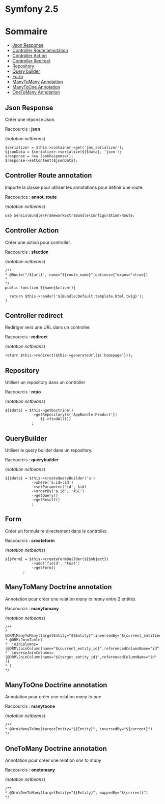 # Symfony 2.5

# Sommaire
* [Json Response](#json_response)
* [Controller Route annotation](#annot_route)
* [Controller Action](#controller_action)
* [Controller Redirect](#controller_redirect)
* [Repository](#repository)
* [Query builder](#querybuilder)
* [Form](#form)
* [ManyToMany Annotation](#manytomany)
* [ManyToOne Annotation](#manytoone)
* [OneToMany Annotation](#onetomany)

## <a name="json_response"></a>Json Response 
Créer une réponse Json.

Raccourcis : **json**

(*notation netbeans*)

```
$serializer = $this->container->get('jms_serializer');
$jsonData = $serializer->serialize(${$data}, 'json');
$response = new JsonResponse();
$response->setContent($jsonData);
```

## <a name="controller_route_annotation"></a>Controller Route annotation
Importe la classe pour utiliser les annotations pour définir une route.

Raccourics : **annot_route**

(*notation netbeans*)

```
use Sensio\Bundle\FrameworkExtraBundle\Configuration\Route;
```

## <a name="controller_action"></a>Controller Action 
Créer une action pour controller.

Raccourcis : **sfaction**

(*notation netbeans*)

```
/**
* @Route("/${url}", name="${route_name}",options={"expose"=true})
* 
*/
public function ${name}Action(){
    
  return $this->render('${Bundle:Default:template.html.twig}');
}
```

## <a name="controller_redirect"></a>Controller redirect
Rediriger vers une URL dans un controller.

Raccourcis : **redirect**

(*notation netbeans*)

```
return $this->redirect($this->generateUrl(${'homepage'}));
```

## <a name="repository"></a>Repository 
Utiliser un repository dans un controller

Raccourcis : **repo**

(*notation netbeans*)

```
${$data} = $this->getDoctrine()
            ->getRepository(${'AppBundle:Product'})
                ${->findAll()}
            ;
```

## <a name="querybuilder"></a>QueryBuilder
Utiliser le query builder dans un repository.

Raccourcis : **querybuilder**

(*notation netbeans*)

```
${$data} = $this->createQueryBuilder('a')
            ->where('a.id=:id')
            ->setParameter('id', $id)
            ->orderBy('a.id', 'ASC')
            ->getQuery()
            ->getResult()
            ;
```

## <a name="form"></a>Form
Créer un formulaire directement dans le controller.

Raccourcis : **createform**

(*notation netbeans*)

```
${$form} = $this->createFormBuilder(${$object})
            ->add('field', 'text')
            ->getForm()
        ;
```

## <a name="manytomany"></a>ManyToMany Doctrine annotation
Annotation pour créer une relation *many to many* entre 2 entités.

Raccourcis : **manytomany**

(*notation netbeans*)

```
/**
* @ORM\ManyToMany(targetEntity="${Entity}",inversedBy="${current_entities}")
* @ORM\JoinTable(
*  joinColumns={@ORM\JoinColumn(name="${current_entity_id}",referencedColumnName="id")},
*  inverseJoinColumns={@ORM\JoinColumn(name="${target_entity_id}",referencedColumnName="id" )}
* )
*/
```

## <a name="manytoone"></a>ManyToOne Doctrine annotation
Annotation pour créer une relation *many to one*

Raccourcis : **manytoone**

(*notation netbeans*)

```
/**
* @Orm\ManyToOne(targetEntity="${Entity}", inversedBy="${current}")
*/
```

## <a name="onetomany"></a>OneToMany Doctrine annotation
Annotation pour créer une relation *one to many*

Raccourcis : **onetomany**

(*notation netbeans*)

```
/**
* @Orm\OneToMany(targetEntity="${Entity}", mappedBy="${current}")
*/
```
